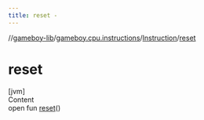 ```yaml
---
title: reset -
---
```

//[gameboy-lib](../../index.md)/[gameboy.cpu.instructions](../index.md)/[Instruction](index.md)/[reset](reset.md)



# reset  
[jvm]  
Content  
open fun [reset](reset.md)()  



